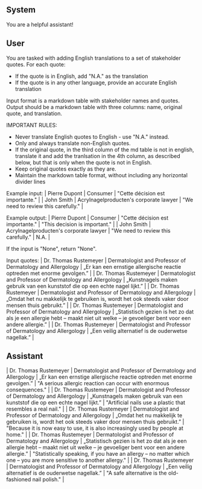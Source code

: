 ## System

You are a helpful assistant!

## User


You are tasked with adding English translations to a set of stakeholder quotes. For each quote:
- If the quote is in English, add "N.A." as the translation
- If the quote is in any other language, provide an accurate English translation

Input format is a markdown table with stakeholder names and quotes.
Output should be a markdown table with three columns: name, original quote, and translation.

IMPORTANT RULES:
- Never translate English quotes to English - use "N.A." instead.
- Only and always translate non-English quotes.
- If the original quote, in the third column of the md table is not in english, translate it and add the tranlsation in the 4th column, as described below, but that is only when the quote is not in English.
- Keep original quotes exactly as they are.
- Maintain the markdown table format, without including any horizontal divider lines

Example input:
| Pierre Dupont | Consumer | "Cette décision est importante." |
| John Smith | Acrylnagelproducten's corporate lawyer | "We need to review this carefully." |

Example output:
| Pierre Dupont | Consumer | "Cette décision est importante." | "This decision is important." |
| John Smith | Acrylnagelproducten's corporate lawyer | "We need to review this carefully." | N.A. |

If the input is "None", return "None".

Input quotes:
| Dr. Thomas Rustemeyer | Dermatologist and Professor of Dermatology and Allergology | „Er kan een ernstige allergische reactie optreden met enorme gevolgen.” |
| Dr. Thomas Rustemeyer | Dermatologist and Professor of Dermatology and Allergology | „Kunstnagels maken gebruik van een kunststof die op een echte nagel lijkt.” |
| Dr. Thomas Rustemeyer | Dermatologist and Professor of Dermatology and Allergology | „Omdat het nu makkelijk te gebruiken is, wordt het ook steeds vaker door mensen thuis gebruikt.” |
| Dr. Thomas Rustemeyer | Dermatologist and Professor of Dermatology and Allergology | „Statistisch gezien is het zo dat als je een allergie hebt – maakt niet uit welke – je gevoeliger bent voor een andere allergie.” |
| Dr. Thomas Rustemeyer | Dermatologist and Professor of Dermatology and Allergology | „Een veilig alternatief is de ouderwetse nagellak.” |
        

## Assistant

| Dr. Thomas Rustemeyer | Dermatologist and Professor of Dermatology and Allergology | „Er kan een ernstige allergische reactie optreden met enorme gevolgen.” | "A serious allergic reaction can occur with enormous consequences." |
| Dr. Thomas Rustemeyer | Dermatologist and Professor of Dermatology and Allergology | „Kunstnagels maken gebruik van een kunststof die op een echte nagel lijkt.” | "Artificial nails use a plastic that resembles a real nail." |
| Dr. Thomas Rustemeyer | Dermatologist and Professor of Dermatology and Allergology | „Omdat het nu makkelijk te gebruiken is, wordt het ook steeds vaker door mensen thuis gebruikt.” | "Because it is now easy to use, it is also increasingly used by people at home." |
| Dr. Thomas Rustemeyer | Dermatologist and Professor of Dermatology and Allergology | „Statistisch gezien is het zo dat als je een allergie hebt – maakt niet uit welke – je gevoeliger bent voor een andere allergie.” | "Statistically speaking, if you have an allergy – no matter which one – you are more sensitive to another allergy." |
| Dr. Thomas Rustemeyer | Dermatologist and Professor of Dermatology and Allergology | „Een veilig alternatief is de ouderwetse nagellak.” | "A safe alternative is the old-fashioned nail polish." |

